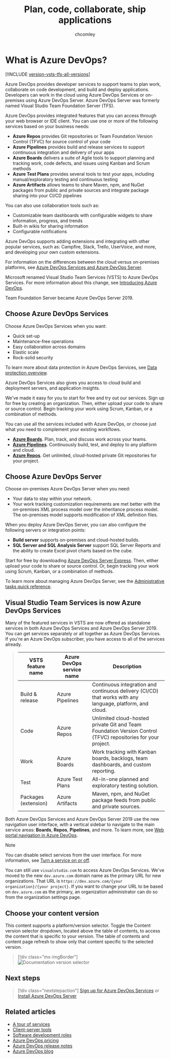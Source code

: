 ﻿---
title: Plan, code, collaborate, ship applications
titleSuffix: Azure DevOps
ms.custom: seodec18
description: Get an integrated set of features to help you plan, code, collaborate, and ship your applications faster.
ms.technology: devops-new-user
ms.assetid:
ms.author: chcomley
author: chcomley
ms.date: 11/08/2019
ms.topic: overview
monikerRange: ">= tfs-2013"
---

# What is Azure DevOps?

[!INCLUDE [version-vsts-tfs-all-versions](../includes/version-vsts-tfs-all-versions.md)]

Azure DevOps provides developer services to support teams to plan work, collaborate on code development, and build and deploy applications. Developers can work in the cloud using Azure DevOps Services or on-premises using Azure DevOps Server. Azure DevOps Server was formerly named Visual Studio Team Foundation Server (TFS).

Azure DevOps provides integrated features that you can access through your web browser or IDE client. You can use one or more of the following services based on your business needs:

- **Azure Repos** provides Git repositories or Team Foundation Version Control (TFVC) for source control of your code
- **Azure Pipelines** provides build and release services to support continuous integration and delivery of your apps
- **Azure Boards** delivers a suite of Agile tools to support planning and tracking work, code defects, and issues using Kanban and Scrum methods
- **Azure Test Plans** provides several tools to test your apps, including manual/exploratory testing and continuous testing
- **Azure Artifacts** allows teams to share Maven, npm, and NuGet packages from public and private sources and integrate package sharing into your CI/CD pipelines

You can also use collaboration tools such as:

- Customizable team dashboards with configurable widgets to share information, progress, and trends
- Built-in wikis for sharing information
- Configurable notifications

Azure DevOps supports adding extensions and integrating with other popular services, such as: Campfire, Slack, Trello, UserVoice, and more, and developing your own custom extensions.

For information on the differences between the cloud versus on-premises platforms, see [Azure DevOps Services and Azure DevOps Server](about-azure-devops-services-tfs.md).

<a name="name-changes"></a>Microsoft renamed Visual Studio Team Services (VSTS) to Azure DevOps Services. For more information about this change, see [Introducing Azure DevOps](https://aka.ms/azurevsts).

Team Foundation Server became Azure DevOps Server 2019.

## Choose Azure DevOps Services

Choose Azure DevOps Services when you want:

- Quick set-up
- Maintenance-free operations
- Easy collaboration across domains
- Elastic scale
- Rock-solid security

To learn more about data protection in Azure DevOps Services, see [Data protection overview](../organizations/security/data-protection.md).

Azure DevOps Services also gives you access to cloud build and deployment servers, and application insights.

We've made it easy for you to start for free and try out our services. Sign up for free by creating an organization. Then, either upload your code to share or source control. Begin tracking your work using Scrum, Kanban, or a combination of methods.

You can use all the services included with Azure DevOps, or choose just what you need to complement your existing workflows.

- **[Azure Boards](https://azure.microsoft.com/services/devops/boards/)**. Plan, track, and discuss work across your teams.
- **[Azure Pipelines](https://azure.microsoft.com/services/devops/pipelines/)**. Continuously build, test, and deploy to any platform and cloud.
- **[Azure Repos](https://azure.microsoft.com/services/devops/repos/)**. Get unlimited, cloud-hosted private Git repositories for your project.

## Choose Azure DevOps Server

Choose on-premises Azure DevOps Server when you need:

- Your data to stay within your network.
- Your work tracking customization requirements are met better with the on-premises XML process model over the inheritance process model. The on-premises model supports modification of XML definition files.

When you deploy Azure DevOps Server, you can also configure the following servers or integration points:

- **Build server** supports on-premises and cloud-hosted builds.
- **SQL Server and SQL Analysis Server** support SQL Server Reports and the ability to create Excel pivot charts based on the cube.

Start for free by downloading [Azure DevOps Server Express](https://go.microsoft.com/fwlink/?LinkId=2041269&clcid=0x409). Then, either upload your code to share or source control. Or, begin tracking your work using Scrum, Kanban, or a combination of methods.

To learn more about managing Azure DevOps Server, see the [Administrative tasks quick reference](/azure/devops/server/admin/admin-quick-ref).

## Visual Studio Team Services is now Azure DevOps Services<a id="vsts" />

Many of the featured services in VSTS are now offered as standalone services in both Azure DevOps Services and Azure DevOps Server 2019. You can get services separately or all together as Azure DevOps Services. If you're an Azure DevOps subscriber, you have access to all of the services already.

> | VSTS feature name    | Azure DevOps service name | Description                                                                                                  |
> | -------------------- | ------------------------- | ------------------------------------------------------------------------------------------------------------ |
> | Build & release      | Azure Pipelines           | Continuous integration and continuous delivery (CI/CD) that works with any language, platform, and cloud.    |
> | Code                 | Azure Repos               | Unlimited cloud-hosted private Git and Team Foundation Version Control (TFVC) repositories for your project. |
> | Work                 | Azure Boards              | Work tracking with Kanban boards, backlogs, team dashboards, and custom reporting.                           |
> | Test                 | Azure Test Plans          | All-in-one planned and exploratory testing solution.                                                         |
> | Packages (extension) | Azure Artifacts           | Maven, npm, and NuGet package feeds from public and private sources.                                         |

Both Azure DevOps Services and Azure DevOps Server 2019 use the new navigation user interface, with a vertical sidebar to navigate to the main service areas: **Boards**, **Repos**, **Pipelines**, and more. To learn more, see [Web portal navigation in Azure DevOps](../project/navigation/index.md).

> [!NOTE]
> You can disable select services from the user interface. For more information, see [Turn a service on or off](../organizations/settings/set-services.md).

You can still use `visualstudio.com` to access Azure DevOps Services. We've moved to the new `dev.azure.com` domain name as the primary URL for new organizations. That URL is `https://dev.azure.com/{your organization}/{your project}`. If you want to change your URL to be based on `dev.azure.com` as the primary, an organization administrator can do so from the organization settings page.

## Choose your content version

This content supports a platform/version selector. Toggle the Content version selector dropdown, located above the table of contents, to access the content that is specific to your version. The table of contents and content page refresh to show only that content specific to the selected version.

> [!div class="mx-imgBorder"]  
> ![Documentation version selector](../media/version-selector.png)

## Next steps

> [!div class="nextstepaction"]
> [Sign up for Azure DevOps Services](sign-up-invite-teammates.md) or [Install Azure DevOps Server](/azure/devops/server/install/single-server)

## Related articles

- [A tour of services](services.md)
- [Client-server tools](tools.md)
- [Software development roles](roles.md)
- [Azure DevOps pricing](https://azure.microsoft.com/pricing/details/devops/azure-devops-services/)
- [Azure DevOps release notes](/azure/devops/release-notes/index)
- [Azure DevOps blog](https://blogs.msdn.microsoft.com/devops/)

<!---
[Small teams can start for free!](https://visualstudio.microsoft.com/products/visual-studio-team-services-vs.aspx)
[DevOps overview for Azure DevOps Services and TFS](index.md)


[![Sign up for Azure DevOps Services](media/what-is-vsts-sign-up-step-1.png)](sign-up-invite-teammates.md)[![Add code to repository](media/what-is-vsts-add-code-ide-step-2.png)](code-with-git.md)

*(c) 2016 Microsoft Corporation. All rights reserved. This document is
provided "as-is." Information and views expressed in this document,
including URL and other Internet Web site references, may change without
notice. You bear the risk of using it.*

*This document does not provide you with any legal rights to any
intellectual property in any Microsoft product. You may copy and use
this document for your internal, reference purposes.*
-->
